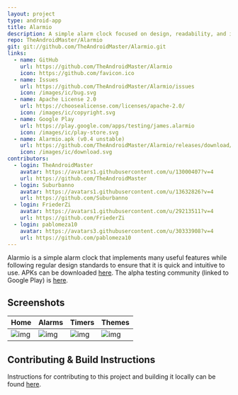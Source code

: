 ```yaml
---
layout: project
type: android-app
title: Alarmio
description: A simple alarm clock focused on design, readability, and internet radio.
repo: TheAndroidMaster/Alarmio
git: git://github.com/TheAndroidMaster/Alarmio.git
links:
  - name: GitHub
    url: https://github.com/TheAndroidMaster/Alarmio
    icon: https://github.com/favicon.ico
  - name: Issues
    url: https://github.com/TheAndroidMaster/Alarmio/issues
    icon: /images/ic/bug.svg
  - name: Apache License 2.0
    url: https://choosealicense.com/licenses/apache-2.0/
    icon: /images/ic/copyright.svg
  - name: Google Play
    url: https://play.google.com/apps/testing/james.alarmio
    icon: /images/ic/play-store.svg
  - name: Alarmio.apk (v0.4 unstable)
    url: https://github.com/TheAndroidMaster/Alarmio/releases/download/v0.4/Alarmio.apk
    icon: /images/ic/download.svg
contributors:
  - login: TheAndroidMaster
    avatar: https://avatars1.githubusercontent.com/u/13000407?v=4
    url: https://github.com/TheAndroidMaster
  - login: Suburbanno
    avatar: https://avatars1.githubusercontent.com/u/13632826?v=4
    url: https://github.com/Suburbanno
  - login: FriederZi
    avatar: https://avatars1.githubusercontent.com/u/29213511?v=4
    url: https://github.com/FriederZi
  - login: pablomeza10
    avatar: https://avatars3.githubusercontent.com/u/30333908?v=4
    url: https://github.com/pablomeza10
---
```


Alarmio is a simple alarm clock that implements many useful features while following regular design standards to ensure that it is quick and intuitive to use. APKs can be downloaded [here](https://github.com/TheAndroidMaster/Alarmio/blob/master/./../../releases). The alpha testing community (linked to Google Play) is [here](https://plus.google.com/communities/116326840674933604304).

## Screenshots

|Home|Alarms|Timers|Themes|
|-----|-----|-----|-----|
|![img](https://raw.githubusercontent.com/TheAndroidMaster/Alarmio/master/./.github/images/home.png?raw=true)|![img](https://raw.githubusercontent.com/TheAndroidMaster/Alarmio/master/./.github/images/alarms.png?raw=true)|![img](https://raw.githubusercontent.com/TheAndroidMaster/Alarmio/master/./.github/images/timers.png?raw=true)|![img](https://raw.githubusercontent.com/TheAndroidMaster/Alarmio/master/./.github/images/themes.png?raw=true)|

## Contributing & Build Instructions

Instructions for contributing to this project and building it locally can be found [here](https://github.com/TheAndroidMaster/Alarmio/blob/master/./.github/CONTRIBUTING.md).
